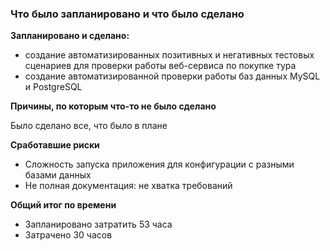 ### Что было запланировано и что было сделано

**Запланировано и сделано:**

* создание автоматизированных позитивных и негативных тестовых сценариев 
для проверки работы веб-сервиса по покупке тура
* создание автоматизированной проверки работы баз данных MySQL и PostgreSQL

**Причины, по которым что-то не было сделано**

Было сделано все, что было в плане

**Сработавшие риски**

* Сложность запуска приложения для конфигурации с разными базами данных
* Не полная документация: не хватка требований


**Общий итог по времени**

* Запланировано затратить 53 часа
* Затрачено 30 часов
